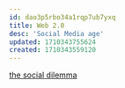 ```yaml
---
id: dao3p5rbo34a1rqp7ub7yxq
title: Web 2.0
desc: 'Social Media age'
updated: 1710343755624
created: 1710343559120
---
```


[the social dilemma](https://www.thesocialdilemma.com/)